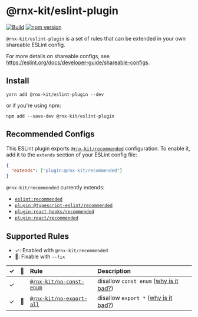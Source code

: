 <!--remove-block start-->

# @rnx-kit/eslint-plugin

[![Build](https://github.com/microsoft/rnx-kit/actions/workflows/build.yml/badge.svg)](https://github.com/microsoft/rnx-kit/actions/workflows/build.yml)
[![npm version](https://img.shields.io/npm/v/@rnx-kit/eslint-plugin)](https://www.npmjs.com/package/@rnx-kit/eslint-plugin)

<!--remove-block end-->

`@rnx-kit/eslint-plugin` is a set of rules that can be extended in your own
shareable ESLint config.

For more details on shareable configs, see
https://eslint.org/docs/developer-guide/shareable-configs.

## Install

```
yarn add @rnx-kit/eslint-plugin --dev
```

or if you're using npm:

```
npm add --save-dev @rnx-kit/eslint-plugin
```

## Recommended Configs

This ESLint plugin exports
[`@rnx-kit/recommended`](https://github.com/microsoft/rnx-kit/blob/main/packages/eslint-plugin/src/configs/recommended.js)
configuration. To enable it, add it to the `extends` section of your ESLint
config file:

```json
{
  "extends": ["plugin:@rnx-kit/recommended"]
}
```

`@rnx-kit/recommended` currently extends:

- [`eslint:recommended`](https://eslint.org/docs/rules/)
- [`plugin:@typescript-eslint/recommended`](https://github.com/typescript-eslint/typescript-eslint/tree/main/packages/eslint-plugin#supported-rules)
- [`plugin:react-hooks/recommended`](https://github.com/facebook/react/blob/main/packages/eslint-plugin-react-hooks/src/index.js)
- [`plugin:react/recommended`](https://github.com/yannickcr/eslint-plugin-react#recommended)

## Supported Rules

- ✓: Enabled with `@rnx-kit/recommended`
- 🔧: Fixable with `--fix`

|  ✓  | 🔧  | Rule                                                                                                                         | Description                                                                        |
| :-: | :-: | :--------------------------------------------------------------------------------------------------------------------------- | :--------------------------------------------------------------------------------- |
|  ✓  |     | [`@rnx-kit/no-const-enum`](https://github.com/microsoft/rnx-kit/blob/main/packages/eslint-plugin/src/rules/no-const-enum.js) | disallow `const enum` ([why is it bad?](https://hackmd.io/bBcd6R-1TB6Zq95PSquooQ)) |
|  ✓  | 🔧  | [`@rnx-kit/no-export-all`](https://github.com/microsoft/rnx-kit/blob/main/packages/eslint-plugin/src/rules/no-export-all.js) | disallow `export *` ([why is it bad?](https://hackmd.io/Z021hgSGStKlYLwsqNMOcg))   |
